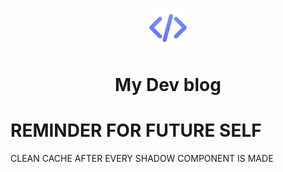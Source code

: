 <p align="center">
  <a href="https://blog.derzan.dev">
    <img alt="Blog" src="https://raw.githubusercontent.com/MiTo0o/blog/main/content/assets/icon.png" width="64" />
  </a>
</p>
<h1 align="center">
  My Dev blog
</h1>

# REMINDER FOR FUTURE SELF

CLEAN CACHE AFTER EVERY SHADOW COMPONENT IS MADE
